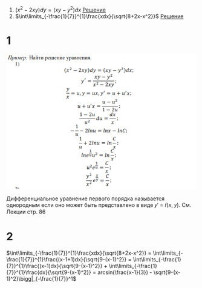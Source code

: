 1. $(x^2 - 2xy)dy=(xy-y^2)dx$ [Решение](#1)
2. $\int\limits_{-\frac{1}{7}}^{1}\frac{xdx}{\sqrt{8+2x-x^2}}$ [Решение](#1)

# 1

![number1](img/1.png)

Дифференциальное уравнение первого порядка называется однородным
если оно может быть представлено в виде 𝑦′ = 𝑓(𝑥, 𝑦). См. Лекции стр. 86

# 2

$\int\limits_{-\frac{1}{7}}^{1}\frac{xdx}{\sqrt{8+2x-x^2}} = \int\limits_{-\frac{1}{7}}^{1}\frac{(x-1+1)dx}{\sqrt{9-(x-1)^2}} = \int\limits_{-\frac{1}{7}}^{1}\frac{(x-1)dx}{\sqrt{9-(x-1)^2}} + \int\limits_{-\frac{1}{7}}^{1}\frac{dx}{\sqrt{9-(x-1)^2}} = 
arcsin(\frac{x-1}{3}) - \sqrt{9-(x-1)^2}\bigg|_{-\frac{1}{7}}^1$
